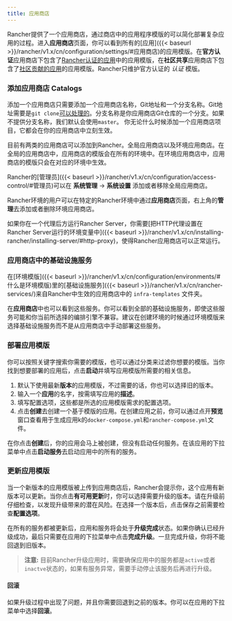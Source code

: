 ```yaml
---
title: 应用商店
---
```


Rancher提供了一个应用商店，通过商店中的应用程序模版的可以简化部署复杂应用的过程。进入**应用商店**页面，你可以看到所有的[应用]({{< baseurl >}}/rancher/v1.x/cn/configuration/settings/#应用商店)的应用模版。在**官方认证**应用商店下包含了[Rancher认证的应用](https://github.com/rancher/rancher-catalog)中的应用模版，在**社区共享**应用商店下包含了[社区贡献的应用](https://github.com/rancher/community-catalog)的应用模版。Rancher只维护官方认证的 _认证_ 模版。

### 添加应用商店 Catalogs

添加一个应用商店只需要添加一个应用商店名称，Git地址和一个分支名称。Git地址需要是`git clone`[可以处理的](https://git-scm.com/docs/git-clone#_git_urls_a_id_urls_a)。分支名称是你应用商店Git仓库的一个分支。如果不提供分支名称，我们默认会使用`master`。 你无论什么时候添加一个应用商店项目，它都会在你的应用商店中立刻生效。

目前有两类的应用商店可以添加到Rancher。全局应用商店以及环境应用商店。在全局的应用商店中，应用商店的模版会在所有的环境中。在环境应用商店中，应用商店的模版只会在对应的环境中生效。

Rancher的[管理员]({{< baseurl >}}/rancher/v1.x/cn/configuration/access-control/#管理员)可以在 **系统管理** -> **系统设置** 添加或者移除全局应用商店。

Rancher环境的用户可以在特定的Rancher环境中通过**应用商店**页面，右上角的**管理**去添加或者删除环境应用商店。

如果你在一个代理后方运行Rancher Server，你需要[把HTTP代理设置在Rancher Server运行的环境变量中]({{< baseurl >}}/rancher/v1.x/cn/installing-rancher/installing-server/#http-proxy)，使得Rancher应用商店可以正常运行。

### 应用商店中的基础设施服务

在[环境模版]({{< baseurl >}}/rancher/v1.x/cn/configuration/environments/#什么是环境模版)里的[基础设施服务]({{< baseurl >}}/rancher/v1.x/cn/rancher-services/)来自Rancher中生效的应用商店中的 `infra-templates` 文件夹。

在**应用商店**中也可以看到这些服务。你可以看到全部的基础设施服务，即使这些服务可能和你当前所选择的编排引擎不兼容。建议在创建环境的时候通过环境模版来选择基础设施服务而不是从应用商店中手动部署这些服务。

### 部署应用模版

你可以按照关键字搜索你需要的模版，也可以通过分类来过滤你想要的模版。当你找到想要部署的应用后，点击**启动**并填写应用模版所需要的相关信息。

1. 默认下使用最新**版本**的应用模版，不过需要的话，你也可以选择旧的版本。
2. 输入一个**应用**的名字，按需填写应用的**描述**。
3. 填写配置选项，这些都是所选的应用模版需求的配置选项。
4. 点击**创建**去创建一个基于模版的应用。在创建应用之前，你可以通过点开**预览**窗口查看用于生成应用k的`docker-compose.yml`和`rancher-compose.yml`文件。

在你点击**创建**后，你的应用会马上被创建，但没有启动任何服务。在该应用的下拉菜单中点击**启动服务**去启动应用中的所有的服务。

### 更新应用模版

当一个新版本的应用模版被上传到应用商店后，Rancher会提示你，这个应用有新版本可以更新。当你点击**有可用更新**时，你可以选择需要升级的版本。请在升级前仔细检查，以发现升级带来的潜在风险。在选择一个版本后，点击保存之前需要检查**配置选项**。

在所有的服务都被更新后，应用和服务将会处于**升级完成**状态。如果你确认已经升级成功，最后只需要在应用的下拉菜单中点击**完成升级**。一旦完成升级，你将不能回退到旧版本。

> **注意:** 目前Rancher升级应用时，需要确保应用中的服务都是`active`或者`inactve`状态的，如果有服务异常，需要手动停止该服务后再进行升级。

#### 回滚

如果升级过程中出现了问题，并且你需要回退到之前的版本。你可以在应用的下拉菜单中选择**回滚**。
